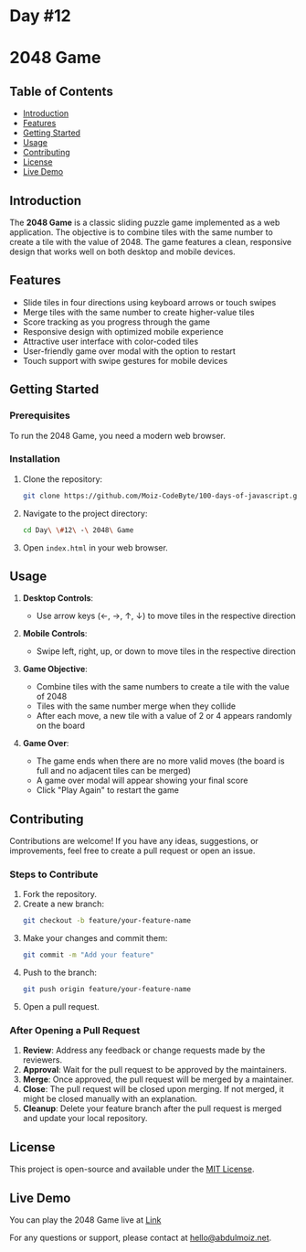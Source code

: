 # Day #12

# 2048 Game

## Table of Contents
- [Introduction](#introduction)
- [Features](#features)
- [Getting Started](#getting-started)
- [Usage](#usage)
- [Contributing](#contributing)
- [License](#license)
- [Live Demo](#live-demo)

## Introduction
The **2048 Game** is a classic sliding puzzle game implemented as a web application. The objective is to combine tiles with the same number to create a tile with the value of 2048. The game features a clean, responsive design that works well on both desktop and mobile devices.

## Features
- Slide tiles in four directions using keyboard arrows or touch swipes
- Merge tiles with the same number to create higher-value tiles
- Score tracking as you progress through the game
- Responsive design with optimized mobile experience
- Attractive user interface with color-coded tiles
- User-friendly game over modal with the option to restart
- Touch support with swipe gestures for mobile devices

## Getting Started
### Prerequisites
To run the 2048 Game, you need a modern web browser.

### Installation
1. Clone the repository:
   ```bash
   git clone https://github.com/Moiz-CodeByte/100-days-of-javascript.git
   ```
2. Navigate to the project directory:
   ```bash
   cd Day\ \#12\ -\ 2048\ Game
   ```
3. Open `index.html` in your web browser.

## Usage
1. **Desktop Controls**:
   - Use arrow keys (←, →, ↑, ↓) to move tiles in the respective direction
   
2. **Mobile Controls**:
   - Swipe left, right, up, or down to move tiles in the respective direction
   
3. **Game Objective**:
   - Combine tiles with the same numbers to create a tile with the value of 2048
   - Tiles with the same number merge when they collide
   - After each move, a new tile with a value of 2 or 4 appears randomly on the board
   
4. **Game Over**:
   - The game ends when there are no more valid moves (the board is full and no adjacent tiles can be merged)
   - A game over modal will appear showing your final score
   - Click "Play Again" to restart the game

## Contributing
Contributions are welcome! If you have any ideas, suggestions, or improvements, feel free to create a pull request or open an issue.

### Steps to Contribute
1. Fork the repository.
2. Create a new branch:
   ```bash
   git checkout -b feature/your-feature-name
   ```
3. Make your changes and commit them:
   ```bash
   git commit -m "Add your feature"
   ```
4. Push to the branch:
   ```bash
   git push origin feature/your-feature-name
   ```
5. Open a pull request.

### After Opening a Pull Request
1. **Review**: Address any feedback or change requests made by the reviewers.
2. **Approval**: Wait for the pull request to be approved by the maintainers.
3. **Merge**: Once approved, the pull request will be merged by a maintainer.
4. **Close**: The pull request will be closed upon merging. If not merged, it might be closed manually with an explanation.
5. **Cleanup**: Delete your feature branch after the pull request is merged and update your local repository.

## License
This project is open-source and available under the [MIT License](LICENSE).

## Live Demo
You can play the 2048 Game live at [Link](https://moiz-codebyte.github.io/100-days-of-javascript/Day%20%2312%20-%202048%20Game/)

For any questions or support, please contact at [hello@abdulmoiz.net](mailto:hello@abdulmoiz.net).